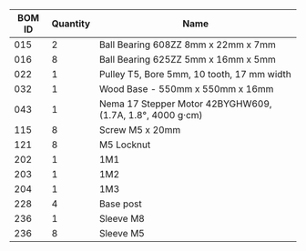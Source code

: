| BOM ID | Quantity | Name | 
| --- | --- | --- | 
|015|2| Ball Bearing 608ZZ 8mm x 22mm x 7mm |
| 016| 8 | Ball Bearing 625ZZ 5mm x 16mm x 5mm |
| 022| 1 | Pulley T5, Bore 5mm, 10 tooth, 17 mm width |
| 032 | 1 | Wood Base - 550mm x 550mm x 16mm |
| 043 | 1 | Nema 17 Stepper Motor 42BYGHW609, (1.7A, 1.8°,  4000 g·cm)  |
| 115 | 8 | Screw M5 x 20mm |
| 121 | 8 | M5 Locknut|
| 202 | 1 | 1M1 |
| 203 |1 | 1M2 |
| 204 |1 | 1M3 |
| 228| 4 | Base post |
| 236| 1 | Sleeve M8 |
| 236| 8 | Sleeve M5 |

